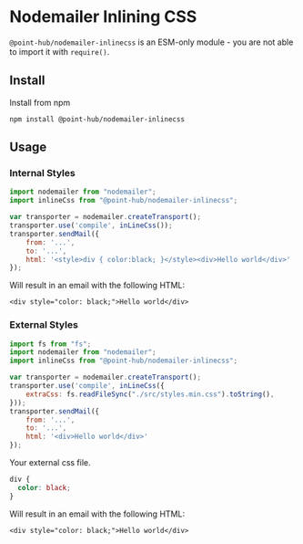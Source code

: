 # Nodemailer Inlining CSS
`@point-hub/nodemailer-inlinecss` is an ESM-only module - you are not able to import it with `require()`.

## Install

Install from npm

    npm install @point-hub/nodemailer-inlinecss

## Usage 
### Internal Styles
```javascript
import nodemailer from "nodemailer";
import inlineCss from "@point-hub/nodemailer-inlinecss";

var transporter = nodemailer.createTransport();
transporter.use('compile', inLineCss());
transporter.sendMail({
    from: '...',
    to: '...',
    html: '<style>div { color:black; }</style><div>Hello world</div>'
});
```

Will result in an email with the following HTML:

    <div style="color: black;">Hello world</div>

### External Styles
```javascript
import fs from "fs";
import nodemailer from "nodemailer";
import inlineCss from "@point-hub/nodemailer-inlinecss";

var transporter = nodemailer.createTransport();
transporter.use('compile', inLineCss({
    extraCss: fs.readFileSync("./src/styles.min.css").toString(),
}));
transporter.sendMail({
    from: '...',
    to: '...',
    html: '<div>Hello world</div>'
});
```
Your external css file.

```css
div {
  color: black;
}
```

Will result in an email with the following HTML:

    <div style="color: black;">Hello world</div>
